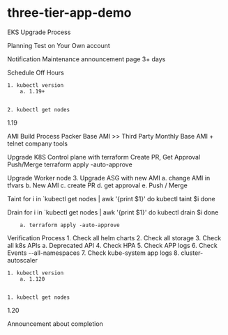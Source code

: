 # three-tier-app-demo
EKS Upgrade Process 



Planning 
Test on Your Own account 





Notification 
Maintenance announcement page 
3+ days 





Schedule 
Off Hours 



	1. kubectl version 
		a. 1.19+


	2. kubectl get nodes 
1.19


AMI  Build Process Packer
Base AMI  >> Third Party   Monthly 
Base AMI + 
  telnet 
  company tools 





Upgrade K8S Control plane with terraform 
Create PR, 
Get Approval 
Push/Merge 
terraform apply -auto-approve 







Upgrade Worker node
	3. Upgrade ASG  with new AMI 
		a. change AMI in tfvars
		b. New AMI 
		c. create PR 
		d. get approval 
		e. Push / Merge 

Taint
for i in `kubectl get nodes  | awk '{print $1}'
do 
  kubectl taint $i 
done 




Drain
for i in `kubectl get nodes  | awk '{print $1}'
do 
  kubectl drain $i 
done 





		a. terraform apply -auto-approve 
		



Verification Process
	1. Check all helm charts 
	2. Check all storage 
	3. Check all k8s APIs 
		a. Deprecated API 
	4. Check HPA 
	5. Check APP  logs 
	6. Check Events --all-namespaces 
	7. Check kube-system app logs 
	8. cluster-autoscaler 






	1. kubectl version 
		a. 1.120


	1. kubectl get nodes 
1.20



Announcement about completion 
